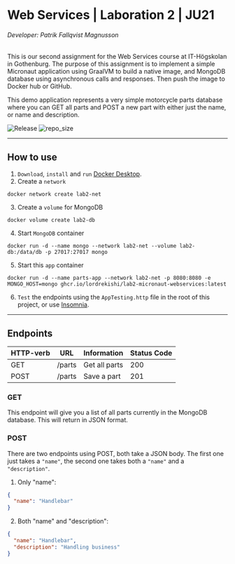 # Web Services | Laboration 2 | JU21
###### Developer: Patrik Fallqvist Magnusson

This is our second assignment for the Web Services course at IT-Högskolan in Gothenburg.
The purpose of this assignment is to implement a simple Micronaut application using GraalVM to build a native image, and MongoDB database using asynchronous calls and responses. Then push the image to Docker hub or GitHub.

This demo application represents a very simple motorcycle parts database where you can GET all parts and POST a new part with either just the name, or name and description.

![Release](https://img.shields.io/github/v/release/LordRekishi/lab2-micronaut-webservices)
![repo_size](https://img.shields.io/github/repo-size/LordRekishi/lab2-micronaut-webservices)

---

## How to use 

1. `Download`, `install` and `run` [Docker Desktop](https://www.docker.com/products/docker-desktop/).
2. Create a `network`
```docker
docker network create lab2-net
``` 
3. Create a `volume` for MongoDB
```docker
docker volume create lab2-db
``` 
4. Start `MongoDB` container
```docker
docker run -d --name mongo --network lab2-net --volume lab2-db:/data/db -p 27017:27017 mongo
```
5. Start this `app` container
```docker
docker run -d --name parts-app --network lab2-net -p 8080:8080 -e MONGO_HOST=mongo ghcr.io/lordrekishi/lab2-micronaut-webservices:latest
```
6. `Test` the endpoints using the `AppTesting.http` file in the root of this project, or use [Insomnia](https://insomnia.rest/download).

---

## Endpoints

| HTTP-verb | URL    | Information   | Status Code |
|-----------|--------|---------------|-------------|
| GET       | /parts | Get all parts | 200         |
| POST      | /parts | Save a part   | 201         |

### GET
This endpoint will give you a list of all parts currently in the MongoDB database. This will return in JSON format.

### POST
There are two endpoints using POST, both take a JSON body. The first one just takes a `"name"`, the second one takes both a `"name"` and a `"description"`.

1. Only "name":
```json
{
  "name": "Handlebar"
}
```
2. Both "name" and "description":
```json
{
  "name": "Handlebar",
  "description": "Handling business"
}
```